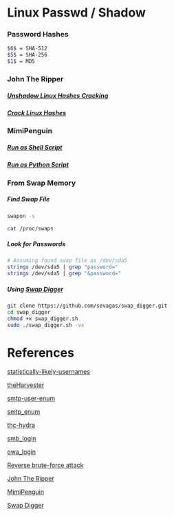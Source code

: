 # Linux Passwd / Shadow
### Password Hashes
```bash
$6$ = SHA-512
$5$ = SHA-256
$1$ = MD5
```
### John The Ripper
##### [Unshadow Linux Hashes Cracking](../../Tools/Credentials/JohnTheRipper/README.md#Unshadow-for-Linux-Hashes-Cracking)

##### [Crack Linux Hashes](../../Tools/Credentials/JohnTheRipper/README.md#Crack-Linux-Hashes)

### MimiPenguin
##### [Run as Shell Script](../../Tools/Credentials/MimiPenguin/README.md#Run-as-Shell-Script)

##### [Run as Python Script](../../Tools/Credentials/MimiPenguin/README.md#Run-as-Python-Script)

### From Swap Memory
##### Find Swap File
```bash
swapon -s

cat /proc/swaps
```
##### Look for Passwords
```bash
# Assuming found swap file as /dev/sda5
strings /dev/sda5 | grep "password="
strings /dev/sda5 | grep "&password="
```
##### Using [Swap Digger](https://github.com/sevagas/swap_digger)
```bash
git clone https://github.com/sevagas/swap_digger.git
cd swap_digger
chmod +x swap_digger.sh
sudo ./swap_digger.sh -vx
```

# References
[statistically-likely-usernames](https://github.com/insidetrust/statistically-likely-usernames)

[theHarvester](https://github.com/laramies/theHarvester)

[smtp-user-enum](https://pentestmonkey.net/tools/user-enumeration/smtp-user-enum)

[smtp_enum](https://www.rapid7.com/db/modules/auxiliary/scanner/smtp/smtp_enum/)

[thc-hydra](https://github.com/vanhauser-thc/thc-hydra)

[smb_login](https://www.rapid7.com/db/modules/auxiliary/scanner/smb/smb_login/)

[owa_login](https://www.rapid7.com/db/modules/auxiliary/scanner/http/owa_login/)

[Reverse brute-force attack](https://en.wikipedia.org/wiki/Brute-force_attack#Reverse_brute-force_attack)

[John The Ripper](https://www.openwall.com/john/)

[MimiPenguin](https://github.com/huntergregal/mimipenguin)

[Swap Digger](https://github.com/sevagas/swap_digger)